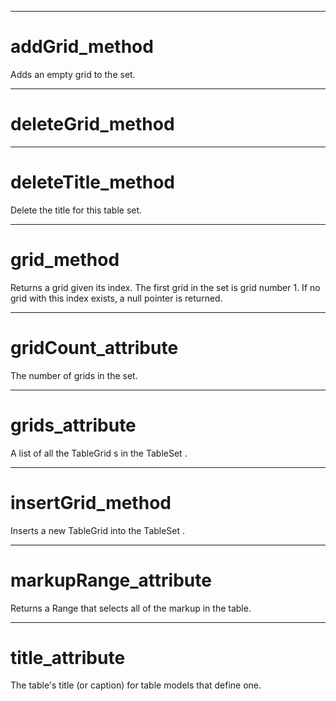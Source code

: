 

---

# addGrid_method

Adds an empty grid to the set.



---

# deleteGrid_method





---

# deleteTitle_method

Delete the title for this table set.



---

# grid_method

Returns a grid given its index. The first grid in the set is grid number 1. If no grid with this index exists, a null pointer is returned.



---

# gridCount_attribute

The number of grids in the set.



---

# grids_attribute

A list of all the TableGrid s in the TableSet .



---

# insertGrid_method

Inserts a new TableGrid into the TableSet .



---

# markupRange_attribute

Returns a Range that selects all of the markup in the table.



---

# title_attribute

The table's title (or caption) for table models that define one.